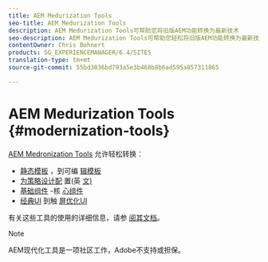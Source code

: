 ```yaml
---
title: AEM Medurization Tools
seo-title: AEM Medurization Tools
description: AEM Medurization Tools可帮助您将旧版AEM功能转换为最新技术
seo-description: AEM Medurization Tools可帮助您轻松将旧版AEM功能转换为最新技术
contentOwner: Chris Bohnert
products: SG_EXPERIENCEMANAGER/6.4/SITES
translation-type: tm+mt
source-git-commit: 55bd3036bd793a5e3b468b8b6ad595a857311865

---
```



# AEM Medurization Tools {#modernization-tools}

[AEM Medronization Tools](http://opensource.adobe.com/aem-modernize-tools/) 允许轻松转换：

* [静态模板](page-templates-static.md) ，到可编 [辑模板](page-templates-editable.md)
* [为策略设计配](page-templates-static.md) 置(英 [文)](page-templates-editable.md)
* [基础组件](/help/sites-authoring/default-components-foundation.md) -核 [心组件](https://docs.adobe.com/content/help/en/experience-manager-core-components/using/introduction.html)
* [经典UI](website.md) 到触 [屏优化UI](touch-ui-concepts.md)

有关这些工具的使用的详细信息，请参 [阅其文档](http://opensource.adobe.com/aem-modernize-tools/)。

>[!NOTE]
>
>AEM现代化工具是一项社区工作，Adobe不支持或担保。
